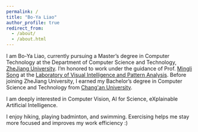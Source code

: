 ```yaml
---
permalink: /
title: "Bo-Ya Liao"
author_profile: true
redirect_from: 
  - /about/
  - /about.html
---
```


I am Bo-Ya Liao, currently pursuing a Master’s degree in Computer Technology at the Department of Computer Science and Technology, [ZheJiang University](https://www.zju.edu.cn/english/). I’m honored to work under the guidance of Prof. [Mingli Song](https://person.zju.edu.cn/en/msong) at the [Laboratory of Visual Intelligence and Pattern Analysis](https://www.vipazoo.cn/). Before joining ZheJiang University, I earned my Bachelor’s degree in Computer Science and Technology from [Chang'an University](https://en.chd.edu.cn/).

I am deeply interested in Computer Vision, AI for Science, eXplainable Artificial Intelligence.

I enjoy hiking, playing badminton, and swimming. Exercising helps me stay more focused and improves my work efficiency :)
